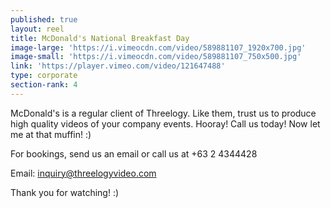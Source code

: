 ```yaml
---
published: true
layout: reel
title: McDonald's National Breakfast Day
image-large: 'https://i.vimeocdn.com/video/589881107_1920x700.jpg'
image-small: 'https://i.vimeocdn.com/video/589881107_750x500.jpg'
link: 'https://player.vimeo.com/video/121647488'
type: corporate
section-rank: 4
---
```

McDonald's is a regular client of Threelogy. Like them, trust us to produce high quality videos of your company events. Hooray! Call us today! Now let me at that muffin! :)

For bookings, send us an email or call us at +63 2 4344428

Email: inquiry@threelogyvideo.com

Thank you for watching! :)
